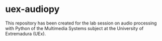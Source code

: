 # uex-audiopy
This repository has been created for the lab session on audio processing with Python of the Multimedia Systems subject at the University of Extremadura (UEx).

